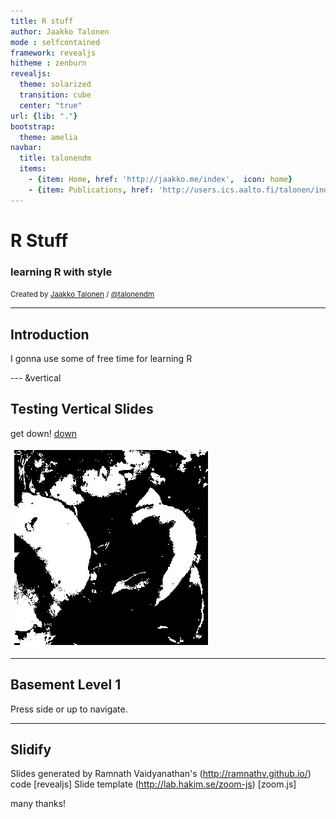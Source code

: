 ```yaml
---
title: R stuff
author: Jaakko Talonen
mode : selfcontained
framework: revealjs
hitheme : zenburn
revealjs:
  theme: solarized
  transition: cube
  center: "true"
url: {lib: "."}
bootstrap:
  theme: amelia
navbar:
  title: talonendm
  items: 
    - {item: Home, href: 'http://jaakko.me/index',  icon: home}
    - {item: Publications, href: 'http://users.ics.aalto.fi/talonen/index', icon: pencil}
---
```


# R Stuff
### learning R with style

<small> Created by [Jaakko Talonen](http://jaakko.me) / [@talonendm](http://twitter.com/jaakkotalonen) </small>

<script src="http://ajax.googleapis.com/ajax/libs/jquery/1.9.1/jquery.min.js"></script>

---

## Introduction

I gonna use some of free time for learning R

--- &vertical

## Testing Vertical Slides

get down! <a href="#" class="navigate-down">down</a>

<a href="#" class="image navigate-down">
  <img width="320" height="320" src="https://github.com/talonendm/pics/blob/master/t2_jpg_Agrocybe_erebia%23001.JPG?raw=true" alt="Down arrow">
</a>

***

## Basement Level 1

Press side or up to navigate.

---

## Slidify

Slides generated by Ramnath Vaidyanathan's
(http://ramnathv.github.io/)
code [revealjs]
Slide template (http://lab.hakim.se/zoom-js) [zoom.js]

many thanks!
